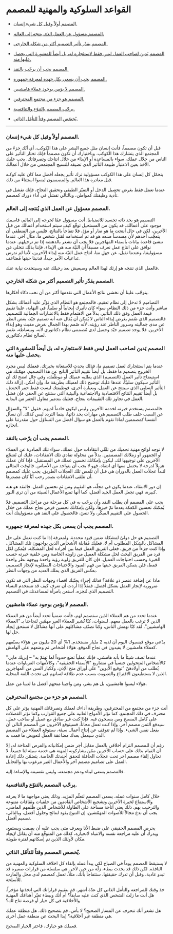 
# القواعد السلوكية والمهنية للمصمم


* [المصمم أولاً وقبل كل شيء إنسان.](#المصمم-أولاً-وقبل-كل-شيء-إنسان)

* [المصمم مسؤول عن العمل الذي ينتجه إلى العالم.](#المصمم-مسؤول-عن-العمل-الذي-يُنتجه-إلى-العالم)

* [المصمم يقدّر تأثير التصميم أكثر من شكله الخارجي.](#المصمم-يقدّر-تأثير-التصميم-أكثر-من-شكله-الخارجي)

* [المصمم يَدين لصاحب العمل ليس فقط لاستئجاره له، بل أيضاً للمشورة التي يحصل عليها منه.](#المصمم-يَدين-لصاحب-العمل-ليس-فقط-لاستئجاره-له-بل-أيضاً-للمشورة-التي-يحصل-عليها-منه)

* [المصمم يجب أن يرحّب بالنقد.](#المصمم-يجب-أن-يرّحب-بالنقد)

* [المصمم يجب أن يسعى بكل جهده لمعرفة جمهوره.](#المصمم-يجب-أن-يسعى-بكل-جهده-لمعرفة-جمهوره.)

* [المصمم لا يؤمن بوجود عملاء هامشيين.](#المصمم-لا-يؤمن-بوجود-عملاء-هامشيين)

* [المصمم هو جزء من مجتمع المحترفين.](#المصمم-هو-جزء-من-مجتمع-المحترفين)

* [يرحّب المصمم بالتنوّع والتنافسية.](#يرحّب-المصمم-بالتنوّع-والتنافسية)

* [يُخصّص المصمم وقتاً للتأمّل الذاتي.](#يٌخصص-المصمم-وقتاً-للتأمّل-الذاتي)

***



### المصمم أولاً وقبل كل شيء إنسان.

قبل أن تكون مصمماً، فأنت إنسان مثل جميع البشر على هذا الكوكب، أي أنّك جزءُ من المجتمع الذي يتشارك هذا الكوكب. وباختيارك أن تكون مصمماً فإنك تختار التأثير على الناس من خلال عملك، سواء بالمساعدة أو الإيذاء من خلال انتاجك وتصرفاتك. يجب عليك الأخذ بعين الاعتبار طبيعة التأثير الذي تضيفه للنسيج المجتمعي من خلال أعمالك.

يتحمّل كل إنسان على هذا الكوكب مسؤولية ترك تأثير يجعله أفضل مما كان عليه كوكبه قبل مغادرة هذا العالم. والمصممون ليسوا استثناءً من ذلك.

عندما تعمل فقط بغرض تحصيل الدخل أو التميّز الطبقي وتحقيق النجاح، فإنك تفشل في تأدية وظيفتك كمواطن، وبالتالي تفشل في أداء دورك كمصمم.


### المصمم مسؤول عن العمل الذي يُنتجه إلى العالم.

التصميم هو بحد ذاته تجسيد للانضباط. أنت مسؤول عمّا تُخرجه إلى العالم، فاسمك موجود على أعمالك. قد يكون من المستحيل توقّع كيف سيتم استخدام أعمالك من قبل الآخرين، لكن في حال أنتجت ما هو ضار أو مؤذِ، فلا تتفاجأ بالنتائج، فليس من المنطقي أن يتعجّب أحدهم لأن مسدساً صنعه هو قد تم استخدامه لقتل شخص ما. مثال آخر، عندما ننشئ قاعدة بيانات بأسماء المهاجرين فلا يجب أن نشعر بالدهشة إذا تم ترحيلهم. عندما نوافق على انتاج عمل نعرف مسبقاً أن النيّة منه هي الإيذاء، فإننا بذلك نتخلى عن مسؤوليتنا، وعندما نقبل، عن جهلِ منا، انتاج عمل النيّة منه إيذاء الآخرين، لأننا لم ندرس تداعيات الأمر جيداً، فذنبنا حينها مُضاعف.

فالعمل الذي تنتجه هو إرثك لهذا العالم وسيعيش بعد رحيلك عنه وسيتحدث نيابة عنك.


### المصمم يقدّر تأثير التصميم أكثر من شكله الخارجي.

يتوجّب علينا أن نخشى نتائج الأعمال التي نقدمها أكثر من أن نحب ذكاء أفكارها.

التصاميم لا تدخل إلى نظام تعقيم، فالمجتمع هو النظام الذي تؤثّر عليه أعمالك بشكل مباشر وأنت جزء من ذلك النظام، سواء كان تأثيرك إيجابياً أو سلبياً. في النهاية، علينا تقييم قيمة العمل وفق ذلك التأثير، بدلاً من الاهتمام فقط بالاعتبارات الجمالية للتصميم. فالتصميم الذي صُمم بغرض إيذاء الناس لا يُمكن أن يُقال عنه أنه تصميم جيّد، بغض النظر عن مدى جماليته وسرور الناظر عند رؤيته، لأنه صُمم بهذا الجمال بغرض مقيت وهو إيذاء الآخرين. فلا يوجد تصميم جيّد وجميل لدى مُصممي نظام دكتاتوري لأنه، وببساطة، صُمم لصالح نظام دكتاتوري.


### المصمم يَدين لصاحب العمل ليس فقط لاستئجاره له، بل أيضاً للمشورة التي يحصل عليها منه.

عندما يتم استئجارك لعمل تصميم ما، فذلك يحدث للاستعانة بخبرتك. فعملك ليس مجرد الخروج بتصميم ما فقط، بل أيضاً تقييم التأثير الناتج عن هذا التصميم. مهمّتك هي استيضاح تأثير العمل (التصميم) الذي يطلبه عميلك أو موظّفك، وفي حال اتضح لك أن التأثير سيكون سلبيّاً، عندها عليك توضيح ذلك لعميلك بطريقة ما، وإن أمكن، إزالة ذلك التأثير السلبي الذي سينتج عن العمل، وبعبارة أخرى، فوظيفتك ليست فقط حفر الخندق، بل أيضاً تقييم النتائج الاقتصادية والاجتماعية والبيئية التي ستنتج عن الحفر. فإن فشل العمل في تجاوز تلك التقييمات بنجاح، فعليك بتدمير معاول الحفر من البداية.

فالمصمم يستخدم خبرته لخدمة الآخرين وليس ليكون خادماً لديهم. فقول "لا" والسؤال عن السبب خلف طلب التصميم هي مهارات بحد ذاتها، بينما التردد ليس كذلك. أن نسأل أنفسنا كمصممين لماذا نقوم بالعمل هو سؤال أفضل من التساؤل حول مقدرتنا على انجازه.


### المصمم يجب أن يرّحب بالنقد.

لا توجد لوائح مهنية تحميك من تلقّي انتقادات حول عملك، سواء تلك الصادرة عن العملاء أو الجمهور أو زملائك المصممين. بدلاً من محاولة تفادي تلك الانتقادات، عليك أن تُشجّع الآخرين على توجيهها لك، ليكون بإمكانك تحسين عملك في المستقبل. فإذا كان عملك هزيلاً لدرجة لا يحتمل معها أي انتقاد، فهو لا يجب أن يتواجد من الأساس. فالوقت المثالي لتبدأ عجلات العمل بالدوران هي قبل أن تلمس تلك العجلات الطريق. يجب عليك كمصمم أن تتلقى الانتقادات بصدر رحب أيّاً كان مصدرها.

إن دور الانتقاد، عندما يكون في محلّه، هو التقييم ومن ثم تحسين العمل. فالنقد هو هبة كبيرة، فهي تجعل العمل الجيد أفضل، كما أنها تمنع الأعمال السيئة من أن ترى النور.

يجب على المصمم أن يطلب النقد وأن يرحّب به في كل مرحلة من مراحل التصميم. فلا يُمكنك تحسين الكعكة بعدما تمّ خبزها، ولكن بإمكانك تحسين فرص نجاح عملك من خلال الحصول على التقييم المبكّر، ولا تنسَ، فالحصول على النقد هي مسؤوليتك أنت.


### المصمم يجب أن يسعى بكل جهده لمعرفة جمهوره.

التصميم هو حل دوليّ لمشكلة ضمن قيود محددة. ولمعرفة إذا ما كنت تعمل على حل المشاكل بالشكل المطلوب أم لا، فعليك مُقابلة الأشخاص الذين يواجهون تلك المشاكل، وإذا كنت جزءاً من فريق، فعلى الفريق العمل فيما بين أفراده لحل المشكلة. فيُمكن لكل فرد من الفريق البحث لحل مشكلة العميل من زاويته الخاصة ومن خلفية خبرته حسب الخبرة وحسب احتياجات العميل. فإن كان للفريق زاوية رؤية واحدة ووجهة نظر واحدة فقط، فلن يتمكن الفريق حينها من فهم القيود والاحتياجات المطلوبة لإنجاز التصميم، بعكس الفريق الذي يملك العديد من وجهات النظر.

ماذا عن إضافة عنصر ذو علاقة؟ فذلك إجراء يجنّبك اقصاء وجهات النظر التي قد تكون ضرورية لإنجاز العمل بشكل أفضل. فمثلاً إذا أردت أن تعرف كيف قد تستخدم النساء التصميم الذي تُنجزه، استعن بامرأة لمساعدتك في التصميم.


### المصمم لا يؤمن بوجود عملاء هامشيين.

عندما تحدد من هم العملاء الذين ستصمم لهم، فأنت ضمنياً تحدد أيضاً من هم العملاء الذين لا ترغب بالعمل معهم. لسنوات، كنّا نُشير للعملاء الغير مهمّين لنجاحنا بـ "العملاء الهامشيين". لقد كنّا نهمش الناس، وكنا نصنّف مشاكلهم على أنها مشاكل لا تستحق إيجاد حل لها.

يدّعي موقع فيسبوك اليوم أن لديه 2 مليار مستخدم. 1% أي 20 مليون من هؤلاء يصنّفهم كعملاء هامشيين لا يفيدون في نجاح الموقع. هؤلاء أشخاص تم وضعهم على الهامش.

"عندما تصف شيئاً ما بأنه هامشي، فإنك عملياً تضع حدوداً لما تهتمّ به" – إيريك ماير. كالأشخاص المتحولين جنسياً في مشاريع "الأسماء الحقيقية"، وكالأمهات العزباوات عندما يُطلب من أولادهنّ "توقيع الأبوين" على أوراق منح الإذن، وككبار السن من المهاجرين الذين لا يستطيعون الاقتراع والتصويت بسبب عدم طلاقة لسانهم في تحدث اللغة المحلية.

هؤلاء ليسوا هامشيين، بل هم بشر، ومن واجبنا منحهم أفضل ما لدينا من عمل.


### المصمم هو جزء من مجتمع المحترفين.

أنت جزء من مجتمع من المحترفين، وطريقة أداءك لعملك وتصرفاتك المهنية يؤثر على كل محترف في ذلك المجتمع. كما تؤثر الأمواج العاتية على جميع القوارب وكما تؤثر الفضلات على كامل المسبح ومن يسبحون فيه. فإذا كنت غير صادق مع عميل أو صاحب عمل، سيدفع الثمن مصمم آخر. وإذا كنت تعمل مجاناً، فسيتوقع الآخرون من المصمم التالي أن يفعل نفس الشيء. وإذا لم تتوقف عن إنتاج أعمال سيئة، سيتوقع العملاء من المصمم الذي سيعمل بعدك مضاعفة العمل لتعويض ما قمت به.

رغم أن للمصمم التزام أخلاقي بالعمل مقابل أجر ضمن إمكانياته والفرص المتاحة له، إلا أن القيام بذلك على حساب الآخرين ممّن يشاركونه المهنة هي خدمة سيئة لنا جميعاً. لا تحاول إلقاء مصمم آخر تحت عجلات الحافلة لتحقق أجندتك الخاصة. يتضمّن ذلك إعادة العمل على تصاميم مصمم آخر والأعمال الغير مرغوب بها والتحايل.

فالمصمم يسعى لبناء ودعم مجتمعه، وليس تقسيمه والإساءة إليه.


### يرحّب المصمم بالتنوّع والتنافسية.

خلال كامل سنوات عمله، يسعى المصمم لتعلّم المزيد. وذلك يعني مواجهة ما لا يعرفه والاستماع لخبرة الآخرين وتشجيع الأشخاص القادمين من خلفيات وثقافات متنوعة والترحيب بهم. ذلك يعني اتاحة مساحة على الطاولة للأشخاص الذين ظلمهم الماضي. يجب أن ندع مجالاً للأصوات المهمّشين. إن التنوع يقود لنتائج وحلول أفضل، وبالتالي، تصميم أفضل.

يحرص المصمم الحقيقي على ضبط الأنا ويعرف متى يجب عليه أن يصمت ويستمع، ويدرك أن عليه مراجعة نفسه والانتباه لانحيازه، كذلك من المتوقّع منه أن يقاتل لإيجاد مكان لأولئك الذين تم إسكاتهم لفترة طويلة.


### يٌخصص المصمم وقتاً للتأمّل الذاتي.

لا يستيقظ المصمم يوماً في الصباح لكي يبدأ عمله بإلقاء كل اخلاقه السلوكية والمهنية من النافذة. لكن ذلك قد يحدث ببطء، زلّة من حين لآخر. هي سلسلة من قرارات صغيرة قد تبدو عادية، وقبل أن تدرك حقيقتها، ستتفاجأ بأنك، مثلاً، تعمل كمصمم لدى محل والمارت للأسلحة.

خذ وقتك للمراجعة والتأمل الذاتي كل عدّة أشهر. قم بتقييم قراراتك التي اتخذتها مؤخراً. هل أنت ما زلت الشخص الذي كنت عليه سابقاً؟ أم أنك وببطء تغيّر أهدافك المهنية والأخلاقية في كل خيار أو فرصة تتاح لك؟

هل تشعر أنك تنحرف عن المسار الصحيح؟ لا بأس، قم بتصحيح ذلك. هل منطقة عملك هي منطقة غير أخلاقية؟ إبدا البحث عن منطقة عمل أخرى.

فعملك هو خيارك، فاختر الخيار الصحيح.
